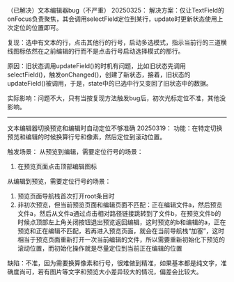 （已解决）文本编辑器bug（不严重） 20250325：
解决方案：仅让TextField的onFocus负责聚焦，其会调用selectField定位到某行，update时更新状态使用上次定位的位置即可。


复现：选中有文本的行，点击其他行的行号，启动多选模式，指示当前行的三道横线图标依然在之前编辑的行而不是点击行号启动选择模式的那行。

原因：旧状态调用updateField()的时机有问题，比如旧状态先调用selectField()，触发onChanged()，创建了新状态，接着，旧状态的updateField()被调用，于是，state中的已选中行又变回了旧状态中的数据。


实际影响：问题不大，只有当按复现方法触发bug后，初次光标定位不准，其他没影响。

---
文本编辑器切换预览和编辑时自动定位不够准确 20250319：
功能：在特定切换预览和编辑的时候换算行号和像素，然后定位到滚动位置。


触发场景：
从预览到编辑，需要定位行号的场景： 
1. 在预览页面点击顶部编辑图标

从编辑到预览，需要定位行号的场景：
1. 预览页面导航栈首次打开root条目时
2. 非初次预览，但当前预览页面和编辑页面不匹配：正在编辑文件a，然后预览文件a，然后从文件a通过点击相对路径链接跳转到了文件b，在预览文件b的时候点顶部左上角关闭按钮退出预览返回编辑，这时预览的b和编辑的a，正在预览和正在编辑不匹配，若再进入预览页面，就会在当前导航栈“加塞”，这时相当于预览页面重新打开一次当前编辑的文件，所以需要重新初始化下预览的滚动位置，而初始化操作就是尽量定位到当前正在编辑的位置


缺陷：不准，因为需要换算像素和行号，很难做到精准，如果基本都是纯文字，准确度尚可，若有图片等文字和预览大小差异较大的情况，偏差会比较大。
